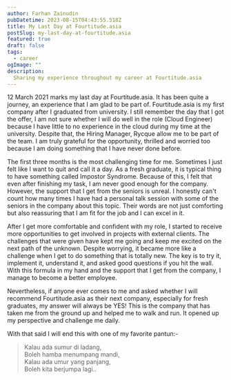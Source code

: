 ```yaml
---
author: Farhan Zainudin
pubDatetime: 2023-08-15T04:43:55.518Z
title: My Last Day at Fourtitude.asia
postSlug: my-last-day-at-fourtitude.asia
featured: true
draft: false
tags:
  - career
ogImage: ""
description:
  Sharing my experience throughout my career at Fourtitude.asia
---
```


12 March 2021 marks my last day at Fourtitude.asia. It has been quite a journey, an experience that I am glad to be part of. Fourtitude.asia is my first company after I graduated from university. I still remember the day that I got the offer, I am not sure whether I will do well in the role (Cloud Engineer) because I have little to no experience in the cloud during my time at the university. Despite that, the Hiring Manager, Rycque allow me to be part of the team. I am truly grateful for the opportunity, thrilled and worried too because I am doing something that I have never done before.

The first three months is the most challenging time for me. Sometimes I just felt like I want to quit and call it a day. As a fresh graduate, it is typical thing to have something called Impostor Syndrome. Because of this, I felt that even after finishing my task, I am never good enough for the company. However, the support that I get from the seniors is unreal. I honestly can't count how many times I have had a personal talk session with some of the seniors in the company about this topic. Their words are not just comforting but also reassuring that I am fit for the job and I can excel in it.

After I get more comfortable and confident with my role, I started to receive more opportunities to get involved in projects with external clients. The challenges that were given have kept me going and keep me excited on the next path of the unknown. Despite worrying, it became more like a challenge when I get to do something that is totally new. The key is to try it, implement it, understand it, and asked good questions if you hit the wall. With this formula in my hand and the support that I get from the company, I manage to become a better employee.

Nevertheless, if anyone ever comes to me and asked whether I will recommend Fourtitude.asia as their next company, especially for fresh graduates, my answer will always be YES! This is the company that has taken me from the ground up and helped me to walk and run. It opened up my perspective and challenge me daily. 

With that said I will end this with one of my favorite pantun:-

> Kalau ada sumur di ladang,  
  Boleh hamba menumpang mandi,  
  Kalau ada umur yang panjang,  
  Boleh kita berjumpa lagi..
